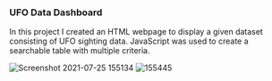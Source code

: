 ### UFO Data Dashboard
In this project I created an HTML webpage to display a given dataset consisting of UFO sighting data. JavaScript was used to create a searchable table with multiple criteria. 

![Screenshot 2021-07-25 155134](https://user-images.githubusercontent.com/76790142/126911691-48e46d69-c8bd-482d-84cf-aefb9f179aa9.png)
![155445](https://user-images.githubusercontent.com/76790142/126911736-ae4e19a5-ef30-4d5b-9fe9-20521b7480e1.png)



